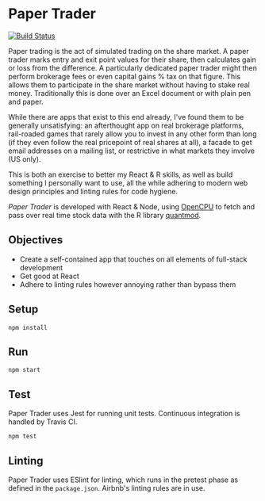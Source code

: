 # Paper Trader
[![Build Status](https://travis-ci.org/volsci/paper-trader-react.svg?branch=master)](https://travis-ci.org/volsci/paper-trader-react)

Paper trading is the act of simulated trading on the share market. A paper trader marks entry and exit point values for their share, then calculates gain or loss from the difference. A particularly dedicated paper trader might then perform brokerage fees or even capital gains % tax on that figure. This allows them to participate in the share market without having to stake real money. Traditionally this is done over an Excel document or with plain pen and paper. 

While there are apps that exist to this end already, I've found them to be generally unsatisfying: an afterthought app on real brokerage platforms, rail-roaded games that rarely allow you to invest in any other form than long (if they even follow the real pricepoint of real shares at all), a facade to get email addresses on a mailing list, or restrictive in what markets they involve (US only). 

This is both an exercise to better my React & R skills, as well as build something I personally want to use, all the while adhering to modern web design principles and linting rules for code hygiene.

*Paper Trader* is developed with React & Node, using [OpenCPU](https://www.opencpu.org/) to fetch and pass over real time stock data with the R library [quantmod](https://github.com/joshuaulrich/quantmod). 

## Objectives
* Create a self-contained app that touches on all elements of full-stack development
* Get good at React
* Adhere to linting rules however annoying rather than bypass them

Setup
---

```
npm install
```

Run
---

```
npm start
```

Test
---
Paper Trader uses Jest for running unit tests. Continuous integration is handled by Travis CI.

```
npm test
```

Linting
---
Paper Trader uses ESlint for linting, which runs in the pretest phase as defined in the `package.json`. Airbnb's linting rules are in use.
